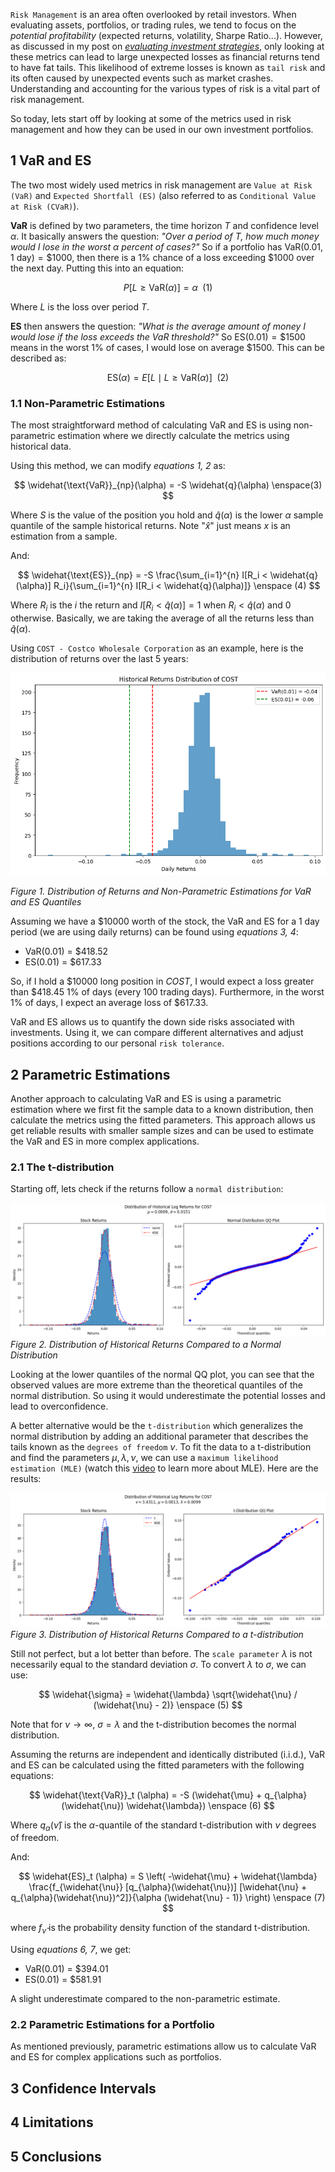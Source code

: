 `Risk Management` is an area often overlooked by retail investors. When evaluating assets, portfolios, or trading rules, we tend to focus on the _potential profitability_ (expected returns, volatility, Sharpe Ratio...). However, as discussed in my post on [_evaluating investment strategies_](https://www.funance.lol/blog/4ejCfGO8EcB1OF3SUrtFbn/evaluating-strategies), only looking at these metrics can lead to large unexpected losses as financial returns tend to have fat tails. This likelihood of extreme losses is known as `tail risk` and its often caused by unexpected events such as market crashes. Understanding and accounting for the various types of risk is a vital part of risk management.

So today, lets start off by looking at some of the metrics used in risk management and how they can be used in our own investment portfolios.

## 1 VaR and ES

The two most widely used metrics in risk management are `Value at Risk (VaR)` and `Expected Shortfall (ES)` (also referred to as `Conditional Value at Risk (CVaR)`).

**VaR** is defined by two parameters, the time horizon $T$ and confidence level $\alpha$. It basically answers the question: _"Over a period of $T$, how much money would I lose in the worst $\alpha$ percent of cases?"_ So if a portfolio has $\text{VaR}(0.01, 1\text{ day}) = \$1000$, then there is a $1\%$ chance of a loss exceeding \$1000 over the next day. Putting this into an equation:

$$
P\left[ L \geq \text{VaR}(\alpha) \right] = \alpha \enspace (1)
$$

Where $L$ is the loss over period $T$.

**ES** then answers the question: _"What is the average amount of money I would lose if the loss exceeds the VaR threshold?"_ So $\text{ES}(0.01) = \$1500$ means in the worst 1% of cases, I would lose on average \$1500. This can be described as:

$$
\text{ES}(\alpha) = E \left[ L \mid L \geq \text{VaR}(\alpha) \right] \enspace (2)
$$

### 1.1 Non-Parametric Estimations

The most straightforward method of calculating VaR and ES is using non-parametric estimation where we directly calculate the metrics using historical data.

Using this method, we can modify _equations 1, 2_ as:

$$
\widehat{\text{VaR}}_{np}(\alpha) = -S \widehat{q}(\alpha) \enspace(3)
$$

Where $S$ is the value of the position you hold and $\widehat{q}(\alpha)$ is the lower $\alpha$ sample quantile of the sample historical returns. Note "$\widehat{x}$" just means $x$ is an estimation from a sample.

And:

$$
\widehat{\text{ES}}_{np} = -S \frac{\sum_{i=1}^{n} I[R_i < \widehat{q}(\alpha)] R_i}{\sum_{i=1}^{n} I[R_i < \widehat{q}(\alpha)]} \enspace (4)
$$

Where $R_i$ is the $i$ the return and $I[R_i < \widehat{q}(\alpha)] = 1$ when $R_i < \widehat{q}(\alpha)$ and 0 otherwise. Basically, we are taking the average of all the returns less than $\widehat{q}(\alpha)$.

Using `COST - Costco Wholesale Corporation` as an example, here is the distribution of returns over the last 5 years:

![historical returns](./figures/historical_returns.png)

_Figure 1. Distribution of Returns and Non-Parametric Estimations for VaR and ES Quantiles_

Assuming we have a \$10000 worth of the stock, the VaR and ES for a 1 day period (we are using daily returns) can be found using _equations 3, 4_:

- VaR(0.01) = \$418.52
- ES(0.01) = \$617.33

So, if I hold a \$10000 long position in _COST_, I would expect a loss greater than \$418.45 1% of days (every 100 trading days). Furthermore, in the worst 1% of days, I expect an average loss of \$617.33.

VaR and ES allows us to quantify the down side risks associated with investments. Using it, we can compare different alternatives and adjust positions according to our personal `risk tolerance`.

## 2 Parametric Estimations

Another approach to calculating VaR and ES is using a parametric estimation where we first fit the sample data to a known distribution, then calculate the metrics using the fitted parameters. This approach allows us get reliable results with smaller sample sizes and can be used to estimate the VaR and ES in more complex applications.

### 2.1 The t-distribution

Starting off, lets check if the returns follow a `normal distribution`:

![normal distribution](./figures/normal_distribution.png)
_Figure 2. Distribution of Historical Returns Compared to a Normal Distribution_

Looking at the lower quantiles of the normal QQ plot, you can see that the observed values are more extreme than the theoretical quantiles of the normal distribution. So using it would underestimate the potential losses and lead to overconfidence.

A better alternative would be the `t-distribution` which generalizes the normal distribution by adding an additional parameter that describes the tails known as the `degrees of freedom` $\nu$. To fit the data to a t-distribution and find the parameters $\mu, \lambda, \nu$, we can use a `maximum likelihood estimation (MLE)` (watch this [video](https://youtu.be/XepXtl9YKwc?si=hUGVuNaQiSW42kkW) to learn more about MLE). Here are the results:

![t-distribution](./figures/t-distribution.png)
_Figure 3. Distribution of Historical Returns Compared to a t-distribution_

Still not perfect, but a lot better than before. The `scale parameter` $\lambda$ is not necessarily equal to the standard deviation $\sigma$. To convert $\lambda$ to $\sigma$, we can use:

$$
\widehat{\sigma} = \widehat{\lambda} \sqrt{\widehat{\nu} / (\widehat{\nu} - 2)} \enspace (5)
$$

Note that for $\nu \rightarrow \infty$, $\sigma = \lambda$ and the t-distribution becomes the normal distribution.

Assuming the returns are independent and identically distributed (i.i.d.), VaR and ES can be calculated using the fitted parameters with the following equations:

$$
\widehat{\text{VaR}}_t (\alpha) = -S (\widehat{\mu} + q_{\alpha}(\widehat{\nu}) \widehat{\lambda}) \enspace (6)
$$

Where $q_{\alpha}(\widehat{\nu})$ is the $\alpha$-quantile of the standard t-distribution with $\nu$ degrees of freedom.

And:

$$
\widehat{ES}_t (\alpha) = S \left( -\widehat{\mu} + \widehat{\lambda} \frac{f_{\widehat{\nu}} [q_{\alpha}(\widehat{\nu})] [\widehat{\nu} + q_{\alpha}(\widehat{\nu})^2]}{\alpha (\widehat{\nu} - 1)} \right) \enspace (7)
$$

where $f_{\widehat{\nu}}$ is the probability density function of the standard t-distribution.

Using _equations 6, 7_, we get:

- VaR(0.01) = \$394.01
- ES(0.01) = \$581.91

A slight underestimate compared to the non-parametric estimate.

### 2.2 Parametric Estimations for a Portfolio

As mentioned previously, parametric estimations allow us to calculate VaR and ES for complex applications such as portfolios.

## 3 Confidence Intervals

## 4 Limitations

## 5 Conclusions
